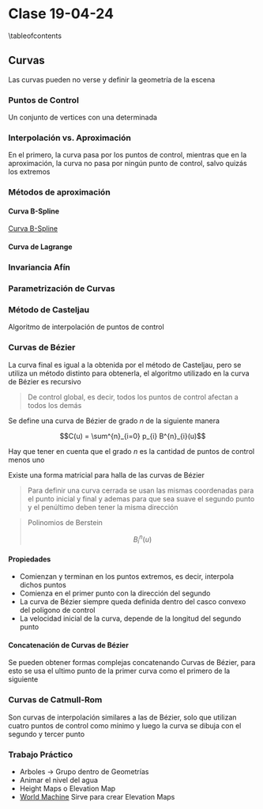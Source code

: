 # Clase 19-04-24 

\tableofcontents

## Curvas

Las curvas pueden no verse y definir la geometría de la escena

### Puntos de Control

Un conjunto de vertices con una determinada

### Interpolación vs. Aproximación

En el primero, la curva pasa por los puntos de control, mientras que en la
aproximación, la curva no pasa por ningún punto de control, salvo quizás los
extremos 

### Métodos de aproximación

#### Curva B-Spline

[Curva B-Spline](https://en.wikipedia.org/wiki/B-spline)

#### Curva de Lagrange

### Invariancia Afín

### Parametrización de Curvas

### Método de Casteljau

Algoritmo de interpolación de puntos de control

### Curvas de Bézier

La curva final es igual a la obtenida por el método de Casteljau, pero se
utiliza un método distinto para obtenerla, el algoritmo utilizado en la curva de
Bézier es recursivo

> De control global, es decir, todos los puntos de control afectan a todos los
> demás

Se define una curva de Bézier de grado $n$ de la siguiente manera

$$C(u) = \sum^{n}_{i=0} p_{i} B^{n}_{i}(u)$$

Hay que tener en cuenta que el grado $n$ es la cantidad de puntos de control
menos uno

Existe una forma matricial para halla de las curvas de Bézier

> Para definir una curva cerrada se usan las mismas coordenadas para el punto
> inicial y final y ademas para que sea suave el segundo punto y el penúltimo
> deben tener la misma dirección

> Polinomios de Berstein
> 
> $$B^{n}_{i}\left(u\right)$$

#### Propiedades

* Comienzan y terminan en los puntos extremos, es decir, interpola dichos puntos
* Comienza en el primer punto con la dirección del segundo 
* La curva de Bézier siempre queda definida dentro del casco convexo del
  polígono de control
* La velocidad inicial de la curva, depende de la longitud del segundo punto

#### Concatenación de Curvas de Bézier

Se pueden obtener formas complejas concatenando Curvas de Bézier, para esto se
usa el ultimo punto de la primer curva como el primero de la siguiente

### Curvas de Catmull-Rom

Son curvas de interpolación similares a las de Bézier, solo que utilizan cuatro
puntos de control como mínimo y luego la curva se dibuja con el segundo y tercer
punto

### Trabajo Práctico

* Arboles -> Grupo dentro de Geometrías
* Animar el nivel del agua
* Height Maps o Elevation Map
* [World Machine](https://www.world-machine.com/) Sirve para crear Elevation Maps

